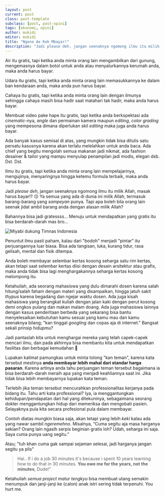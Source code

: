 ```yaml
---
layout: post
current: post
class: post-template
subclass: [post, post-opini]
tags: [ekonomi, opini]
author: mukidi
editor: mukidi
title: "Ngono Ae Kok Mbayar!"
description: "Jadi please deh, jangan seenaknya ngomong ilmu itu milik Allah, masak harus bayar :3 Ya semua yang ada di dunia ini milik Allah, termasuk barang-barang yang sampeyan punya. Tapi apa boleh orang seenaknya ambil barang anda dengan alasan milik Allah?"
---
```

Air itu gratis, tapi ketika anda minta orang lain mengambilkan dari gunung, mengemasnya dalam botol untuk anda atau menyalurkannya kerumah anda, maka anda harus bayar.

Udara itu gratis, tapi ketika anda minta orang lain memasukkannya ke dalam ban kendaraan anda, maka anda pun harus bayar.

Cahaya itu gratis, tapi ketika anda minta orang lain dengan ilmunya sehingga cahaya masih bisa hadir saat matahari tak hadir, maka anda harus bayar.

Membuat video pake hape itu gratis, tapi ketika anda berkspektasi ada _cinematic_-nya, _angle_ dan permainan kamera maupun _editing_, _color grading_ yang mempesona dimana diperlukan skil _editing_ maka juga anda harus bayar.

Ada banyak kasus semisal di atas, yang mungkin tidak bisa ditulis satu persatu kasusnya karena akan terlalu melelahkan untuk anda baca. Ada chief yang begitu mengolah semua makanan jadi nikmat, ada fashion desainer & tailor yang mampu menyulap penampilan jadi modis, elegan dsb. Dst. Dst.

Ilmu itu gratis, tapi ketika anda minta orang lain mempelajarinya, mengujinya, menyaringnya hingga ketemu formula terbaik, maka anda harus bayar.

Jadi _please deh_, jangan seenaknya ngomong ilmu itu milik Allah, masak harus bayar!? 😗 Ya semua yang ada di dunia ini milik Allah, termasuk barang-barang yang _sampeyan_ punya. Tapi apa boleh bila orang lain seenak jidat ambil barang anda dengan alasan milik Allah?

Bahannya bisa jadi gratessss... Menuju untuk mendapatkan yang gratis itu bisa berdarah-darah mas bro...

![Miyabi dukung Timnas Indonesia](https://cdn0-production-images-kly.akamaized.net/wiXQTFT5gNImw5xGFbv5oKNTJC4=/673x373/smart/filters:quality(75):strip_icc():format(jpeg)/kly-media-production/medias/2978219/original/020854600_1574760845-20191126IQ_Timnas_Indonesia_U-22_Vs_Thailand_04.jpg)

Penuntut ilmu pasti paham, kalau dari "bodoh" menjadi "pintar" itu perjuangannya luar biasa. Bisa ada tangisan, luka, kurang tidur, rasa gelisah, mental dan fisik ditempa.

Anda boleh membayar selembar kertas kosong seharga satu rim kertas, akan tetapi saat selembar kertas diisi dengan desain arsitektur atau grafis, maka  anda tidak bisa lagi menghargakannya seharga kertas kosong melompong itu. 

Ketahuilah, ada seorang mahasiswa yang dulu dimarahi dosen karena salah hitung/salah faham dengan materi yang disampaikan, hingga jatuh sakit _thypus_ karena begadang dan ngejar waktu dosen. Ada juga kisah mahasiswa yang berangkat kuliah dengan jalan kaki dengan perut kosong demi ongkos pulang dan makan malam doang. Ada juga mahasiswa lainnya dengan kasus penderitaan berbeda yang sekarang bisa bantu menyelesaikan kebutuhan kamu sesuai yang kamu mau dan kamu seenaknya bilang; "kan tinggal _googling_ dan copas aja di internet." Bangsat sekali prinsip hidupmu?

Jadi pantaslah kita untuk menghargai mereka yang telah capek-capek mencari ilmu, dan pada akhirnya bisa membantu kita untuk mendapatkan fasilitas dan berbagai kemudahan 💝

Lupakan kalimat pamungkas untuk minta tolong "kan teman", karena kata tersebut mestinya **anda membayar lebih mahal dari standar harga pasaran**. Karena artinya anda tahu perjuangan teman tersebut bagaimana ia bisa berdarah-darah meraih apa yang menjadi keahliannya saat ini. Jika tidak bisa lebih membayarnya lupakan kata teman.

Terlebih jika teman tersebut mencurahkan professionalitas kerjanya pada bidang itu. Tahu arti kata professional? Iya, ia menggantungkan kehidupan/pendapatan dari hal yang ditekuninya, sebagaimana seorang dokter menggantungkan hidup dari memeriksa dan mengobati pasien. Selayaknya pula kita secara profesional pula dalam membayar.

Contoh diatas mungkin biasa saja, akan tetapi yang lebih _keki_ kalau ada yang nawar sambil _ngeremehno_. Misalnya, “Cuma segitu aja masa harganya sekian? Orang lain ngasih serpis beginian gratis loh? Udah, seharga ini saja. Saya cuma punya uang segitu.”

Atau; "tuh khan cuma gak sampai sejaman selesai, jadi harganya jangan segitu ya plis"

> Hai.. If i do a job 30 minutes it's because i spent 10 years learning how to do that in 30 minutes. **You owe me for the years, not the minutes**, Dude!"

Ketahuilah _semua project matur tengkyu_ bisa membuat utang semakin menumpuk dan janji-janji ke (calon) anak istri sering tidak terpenuhi. You hurt me.
